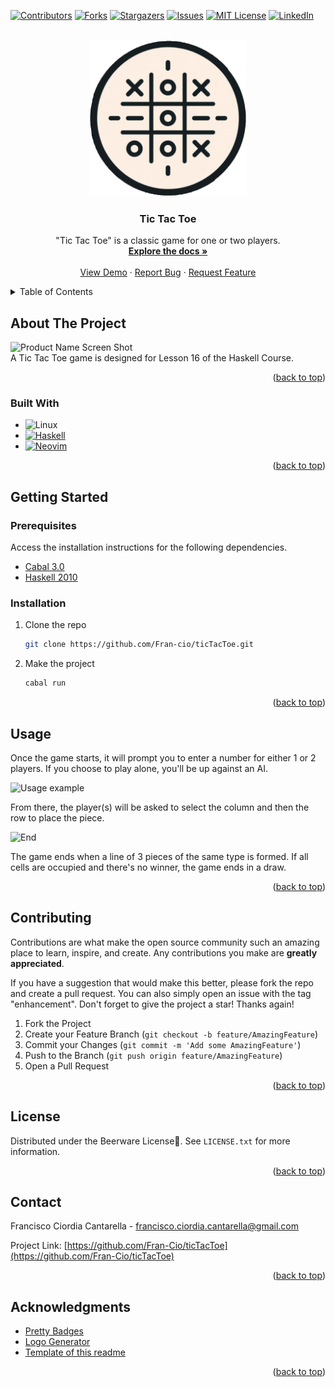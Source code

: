 <!-- Improved compatibility of back to top link: See: https://github.com/othneildrew/Best-README-Template/pull/73 -->
<a name="readme-top"></a>
<!--
*** Thanks for checking out the Best-README-Template. If you have a suggestion
*** that would make this better, please fork the repo and create a pull request
*** or simply open an issue with the tag "enhancement".
*** Don't forget to give the project a star!
*** Thanks again! Now go create something AMAZING! :D
-->



<!-- PROJECT SHIELDS -->
<!--
*** I'm using markdown "reference style" links for readability.
*** Reference links are enclosed in brackets [ ] instead of parentheses ( ).
*** See the bottom of this document for the declaration of the reference variables
*** for contributors-url, forks-url, etc. This is an optional, concise syntax you may use.
*** https://www.markdownguide.org/basic-syntax/#reference-style-links
-->
[![Contributors][contributors-shield]][contributors-url]
[![Forks][forks-shield]][forks-url]
[![Stargazers][stars-shield]][stars-url]
[![Issues][issues-shield]][issues-url]
[![MIT License][license-shield]][license-url]
[![LinkedIn][linkedin-shield]][linkedin-url]



<!-- PROJECT LOGO -->
<br />
<div align="center">
  <a href="https://github.com/Fran-cio/ticTacToe">
    <img src="images/logo.png" alt="Logo" width="250" height="250">
  </a>

<h3 align="center">Tic Tac Toe</h3>

  <p align="center">
    "Tic Tac Toe" is a classic game for one or two players.
    <br />
    <a href="https://github.com/Fran-cio/ticTacToe"><strong>Explore the docs »</strong></a>
    <br />
    <br />
    <a href="https://github.com/Fran-cio/ticTacToe">View Demo</a>
    ·
    <a href="https://github.com/Fran-cio/ticTacToe/issues">Report Bug</a>
    ·
    <a href="https://github.com/Fran-cio/ticTacToe/issues">Request Feature</a>
  </p>
</div>



<!-- TABLE OF CONTENTS -->
<details>
  <summary>Table of Contents</summary>
  <ol>
    <li>
      <a href="#about-the-project">About The Project</a>
      <ul>
        <li><a href="#built-with">Built With</a></li>
      </ul>
    </li>
    <li>
      <a href="#getting-started">Getting Started</a>
      <ul>
        <li><a href="#installation">Installation</a></li>
        <li><a href="#uninstallation">Uninstallation</a></li>
      </ul>
    </li>
    <li><a href="#usage">Usage</a></li>
    <li><a href="#contributing">Contributing</a></li>
    <li><a href="#license">License</a></li>
    <li><a href="#contact">Contact</a></li>
    <li><a href="#acknowledgments">Acknowledgments</a></li>
  </ol>
</details>



<!-- ABOUT THE PROJECT -->
## About The Project

![Product Name Screen Shot][product-screenshot]
<br>
A Tic Tac Toe game is designed for Lesson 16 of the Haskell Course.
<p align="right">(<a href="#readme-top">back to top</a>)</p>

### Built With

* ![Linux][Linux]
* [![Haskell][Haskell]][Haskell-url]
* [![Neovim][Neovim]][Neovim-url]

<p align="right">(<a href="#readme-top">back to top</a>)</p>



<!-- GETTING STARTED -->
## Getting Started
### Prerequisites
Access the installation instructions for the following dependencies.
* [Cabal 3.0](https://www.haskell.org/cabal/) 
* [Haskell 2010](https://www.haskell.org/onlinereport/haskell2010/)
### Installation

1. Clone the repo
   ```sh
   git clone https://github.com/Fran-cio/ticTacToe.git
   ```
2. Make the project 
   ```sh
   cabal run
    ```
<p align="right">(<a href="#readme-top">back to top</a>)</p>



<!-- USAGE EXAMPLES -->
## Usage
Once the game starts, it will prompt you to enter a number for either 1 or 2 players. If you choose to play alone, you'll be up against an AI.

![Usage example](images/middle.png)

From there, the player(s) will be asked to select the column and then the row to place the piece.

![End](images/end.png)

The game ends when a line of 3 pieces of the same type is formed. If all cells are occupied and there's no winner, the game ends in a draw.
<p align="right">(<a href="#readme-top">back to top</a>)</p>


<!-- CONTRIBUTING -->
## Contributing

Contributions are what make the open source community such an amazing place to learn, inspire, and create. Any contributions you make are **greatly appreciated**.

If you have a suggestion that would make this better, please fork the repo and create a pull request. You can also simply open an issue with the tag "enhancement".
Don't forget to give the project a star! Thanks again!

1. Fork the Project
2. Create your Feature Branch (`git checkout -b feature/AmazingFeature`)
3. Commit your Changes (`git commit -m 'Add some AmazingFeature'`)
4. Push to the Branch (`git push origin feature/AmazingFeature`)
5. Open a Pull Request

<p align="right">(<a href="#readme-top">back to top</a>)</p>



<!-- LICENSE -->
## License

Distributed under the Beerware License🍻. See `LICENSE.txt` for more information.

<p align="right">(<a href="#readme-top">back to top</a>)</p>



<!-- CONTACT -->
## Contact

Francisco Ciordia Cantarella - francisco.ciordia.cantarella@gmail.com

Project Link: [https://github.com/Fran-Cio/ticTacToe](https://github.com/Fran-Cio/ticTacToe)

<p align="right">(<a href="#readme-top">back to top</a>)</p>



<!-- ACKNOWLEDGMENTS -->
## Acknowledgments

* [Pretty Badges](https://github.com/Ileriayo/markdown-badges)
* [Logo Generator](https://www.bing.com/images/create?FORM=BICMB1&ssp=1&darkschemeovr=0&setlang=es-CL&safesearch=moderate&toWww=1&redig=8195C3604CE2443CAD2B9B2FB3512087)
* [Template of this readme](https://github.com/othneildrew/Best-README-Template?tab=readme-ov-file)

<p align="right">(<a href="#readme-top">back to top</a>)</p>



<!-- MARKDOWN LINKS & IMAGES -->
<!-- https://www.markdownguide.org/basic-syntax/#reference-style-links -->
[contributors-shield]: https://img.shields.io/github/contributors/Fran-Cio/ticTacToe.svg?style=for-the-badge
[contributors-url]: https://github.com/Fran-cio/ticTacToe/graphs/contributors
[forks-shield]: https://img.shields.io/github/forks/Fran-cio/ticTacToe.svg?style=for-the-badge
[forks-url]: https://github.com/Fran-Cio/ticTacToe/network/members
[stars-shield]: https://img.shields.io/github/stars/Fran-Cio/ticTacToe.svg?style=for-the-badge
[stars-url]: https://github.com/Fran-Cio/ticTacToe/stargazers
[issues-shield]: https://img.shields.io/github/issues/Fran-Cio/ticTacToe.svg?style=for-the-badge
[issues-url]: https://github.com/Fran-Cio/ticTacToe/issues
[license-shield]: https://img.shields.io/badge/license-Beerware%F0%9F%8D%BB-green?style=for-the-badge
[license-url]: https://github.com/Fran-Cio/ticTacToe/blob/master/LICENSE.txt
[linkedin-shield]: https://img.shields.io/badge/-LinkedIn-black.svg?style=for-the-badge&logo=linkedin&colorB=555
[linkedin-url]: https://www.linkedin.com/in/francisco-ciordia-cantarella-5323461b8/
[product-screenshot]: images/screenshot.png
[usage-example]: images/example.png

[Haskell]:https://img.shields.io/badge/Haskell-5e5086?style=for-the-badge&logo=haskell&logoColor=white
[Haskell-url]:https://www.haskell.org/
[Neovim]:https://img.shields.io/badge/NeoVim-%2357A143.svg?&style=for-the-badge&logo=neovim&logoColor=white
[Neovim-url]:https://neovim.io/

[Linux]:https://img.shields.io/badge/Linux-FCC624?style=for-the-badge&logo=linux&logoColor=black
